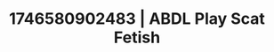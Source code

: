 ---
categories:
- Curvy goddess
- Intimate storytelling
- Spiritual kink
- AI-generated
- Erotic voice acting
- Hidden desires
- ASMR
- Cosplay
image: /assets/images/1746580902483.jpg
layout: post
seo:
  description: Featured content with premium Scat Fetish, ABDL Play. HD images available.
  keywords: Scat Fetish, ABDL Play
  og_image: /assets/images/1746580902483.jpg
  schema_type: VisualArtwork
tags:
- ABDL Play
- Scat Fetish
- '#1746580902483'
title: 1746580902483 | ABDL Play Scat Fetish
---